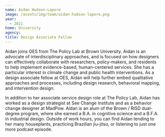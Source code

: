 ```yaml
---
name: Aidan Hudson-Lapore
image: /assets/img/team/aidan-hudson-lapore.png
year:
  - 2021
home: University
agency:
title: Design Associate Fellow
---
```

Aidan joins OES from The Policy Lab at Brown University. Aidan is an advocate of interdisciplinary approaches, and is focused on how designers can effectively collaborate with researchers, policy-makers, and residents to help implement evidence-based, human-centered services. She has a particular interest in climate change and public health interventions. As a design associate fellow at OES, Aidan will help further embed qualitative approaches and processes, including design research, behavioral mapping, and intervention design. 

In addition to her associate service design role at The Policy Lab, Aidan has worked as a design strategist at See Change Institute and as a behavior change designer at MadPow. Aidan is an alum of the Brown / RISD dual-degree program, where she earned a B.A. in cognitive science and a B.F.A. in industrial design. Outside of work hours, you can find Aidan tending to her many houseplants, practicing Brazilian jiu-jitsu, or listening to just one more podcast episode.
